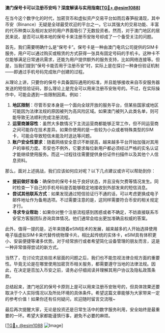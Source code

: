 **澳门保号卡可以注册币安吗？深度解读与实用指南[[TG💪+ @esim1088](https://t.me/s/esim1088)]**

在当今这个数字化的时代，加密货币和虚拟资产交易平台如雨后春笋般涌现，其中币安（Binance）无疑是全球最受欢迎的平台之一。它以其强大的交易功能、丰富的代币种类以及相对友好的用户界面吸引了无数投资者。然而，对于澳门地区的居民来说，是否可以用本地的保号卡来注册币安账号却成了一个备受关注的问题。

首先，我们需要明确什么是“保号卡”。保号卡是一种由澳门电讯公司提供的SIM卡服务，用户可以通过购买或租赁的方式获得一张具有固定号码的手机卡。这种卡不仅能够满足日常通讯需求，还能为用户提供额外的服务支持，比如网络连接等。但是，当我们提到“保号卡能否用于注册币安”时，实际上是在探讨一种身份验证机制——即通过手机号码完成账户创建的过程。

从理论上讲，只要你的保号卡具备国际通用的标准，并且能够接收来自币安服务器发送的短信验证码，那么理论上是完全可以用来注册币安账号的。不过，在实际操作中，可能会遇到一些限制因素。例如：

1. **地区限制**：尽管币安本身是一个面向全球开放的服务平台，但某些国家或地区可能因为法律法规的原因被列为高风险区域。如果澳门被列入此类名单，则可能导致无法顺利完成注册流程。
2. **运营商兼容性**：虽然大多数情况下主流运营商都能够正常工作，但不同运营商之间可能存在技术差异。如果你使用的是一些较为小众或者特殊类型的SIM卡，可能会导致短信未能及时送达等问题。
3. **账户安全性要求**：随着网络安全意识不断提高，越来越多平台开始加强对其用户的审核力度。币安也不例外，它要求每位新用户都必须经过严格的实名认证才能继续使用服务。而这一过程往往需要提供身份证件扫描件以及其他个人信息资料。

那么，面对上述挑战，我们应该如何应对呢？以下几点建议或许可以帮助到你：

- **提前做好准备**：确保你的保号卡处于良好状态，并且没有欠费等情况发生。同时检查一下自己的手机号码是否能够稳定地接收到外部发来的短信消息。
- **尝试其他联系方式**：如果发现通过短信验证行不通的话，可以考虑更换成电子邮件地址作为备用选项。不过需要注意的是，这同样需要符合币安的相关规定才行。
- **寻求专业帮助**：如果你对整个注册流程感到困惑或者不确定，不妨直接联系币安官方客服团队咨询具体情况。他们通常会给出更加准确且权威的答案。

此外，值得一提的是，近年来随着eSIM技术的发展，越来越多的人开始选择使用电子版虚拟SIM卡来代替传统物理卡片。相比起传统的实体卡，eSIM具有体积更小、安装便捷等诸多优势。对于经常旅行或者希望简化设备管理的朋友而言，这是一种非常值得尝试的新方式。

当然了，在讨论完这些技术层面的问题之后，我们也不能忽视法律合规方面的重要性。毕竟无论是在哪里使用加密货币相关服务，都需要遵守当地的法律法规。因此，在决定是否加入币安之前，请务必仔细阅读并理解其用户协议及隐私政策条款。

总结起来，澳门地区的保号卡原则上是可以用来注册币安账号的，但具体效果还要取决于个人实际情况以及所处环境的具体条件。希望这篇文章能够为大家带来一定的参考价值！如果你还有任何疑问，欢迎随时留言交流哦~

最后再次提醒大家，无论是投资还是日常生活中的数字服务利用，安全始终是最重要的一环。希望大家都能谨慎行事，避免不必要的麻烦。

[[TG💪+ @esim1088](https://t.me/s/esim1088) ![Image](https://i.postimg.cc/4NQfJmqS/Snipaste-2025-05-13-00-14-12.png)]